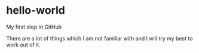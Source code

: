 # hello-world
My first step in GitHub

There are a lot of things which I am not familiar with and I will try my best to work out of it.
